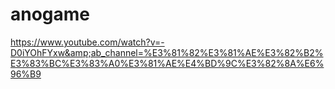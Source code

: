 # anogame
https://www.youtube.com/watch?v=-D0iYOhFYxw&amp;ab_channel=%E3%81%82%E3%81%AE%E3%82%B2%E3%83%BC%E3%83%A0%E3%81%AE%E4%BD%9C%E3%82%8A%E6%96%B9
